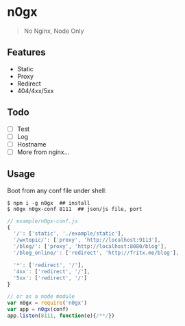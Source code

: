 # n0gx

> No Nginx, Node Only

## Features

- Static
- Proxy
- Redirect
- 404/4xx/5xx

## Todo

- [ ] Test
- [ ] Log
- [ ] Hostname
- [ ] More from nginx...

## Usage

Boot from any conf file under shell:

```
$ npm i -g n0gx  ## install
$ n0gx n0gx-conf 8111  ## json/js file, port
```

```js
// example/n0gx-conf.js
{
  '/': ['static', './example/static'],
  '/wxtopic/': ['proxy', 'http://localhost:9113'],
  '/blog/': ['proxy', 'http://localhost:8080/blog'],
  '/blog_online/': ['redirect', 'http://fritx.me/blog'],

  '*': ['redirect', '/'],
  '4xx': ['redirect', '/'],
  '5xx': ['redirect', '/']
}
```

```js
// or as a node module
var n0gx = require('n0gx')
var app = n0gx(conf)
app.listen(8111, function(e){/**/})
```
